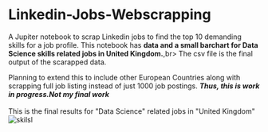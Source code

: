 # Linkedin-Jobs-Webscrapping
A Jupiter notebook to scrap Linkedin jobs to find the top 10 demanding skills for a job profile. This notebook has <b>data and a small barchart for Data Science skills related jobs in United Kingdom.</b>,br>
The csv file is the final output of the scarapped data.

Planning to extend this to include other European Countries along with scrapping full job listing instead of just 1000 job postings.
<i><b>Thus, this is work in progress.Not my final work</b></i><br><br>
This is the final results for "Data Science" related jobs in "United Kingdom"
![skilsl](https://user-images.githubusercontent.com/86901909/137108035-d755debd-1805-4e50-a7b9-a41d7187df00.png)

